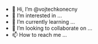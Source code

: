 - 👋 Hi, I’m @vojtechkonecny
- 👀 I’m interested in ...
- 🌱 I’m currently learning ...
- 💞️ I’m looking to collaborate on ...
- 📫 How to reach me ...

<!---
vojtechkonecny/vojtechkonecny is a ✨ special ✨ repository because its `README.md` (this file) appears on your GitHub profile.
You can click the Preview link to take a look at your changes.
--->
